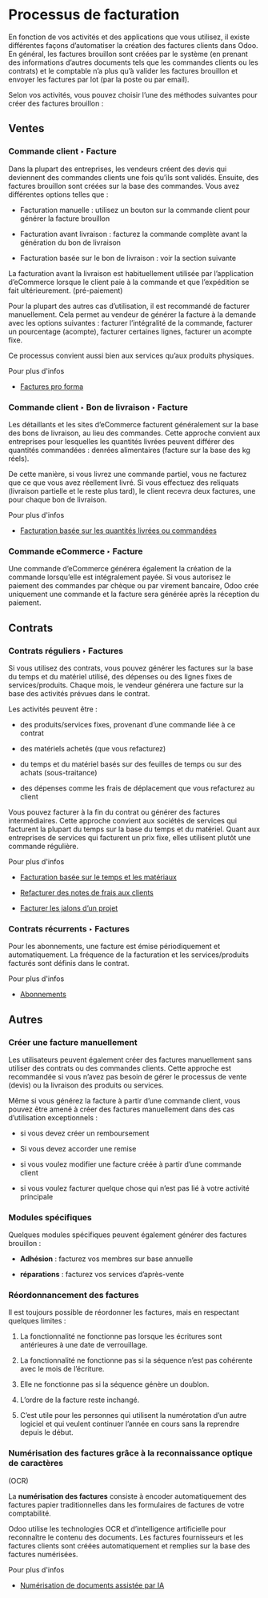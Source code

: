 # Processus de facturation

En fonction de vos activités et des applications que vous utilisez, il existe
différentes façons d’automatiser la création des factures clients dans Odoo.
En général, les factures brouillon sont créées par le système (en prenant des
informations d’autres documents tels que les commandes clients ou les
contrats) et le comptable n’a plus qu’à valider les factures brouillon et
envoyer les factures par lot (par la poste ou par email).

Selon vos activités, vous pouvez choisir l’une des méthodes suivantes pour
créer des factures brouillon :

## Ventes

### Commande client ‣ Facture

Dans la plupart des entreprises, les vendeurs créent des devis qui deviennent
des commandes clients une fois qu’ils sont validés. Ensuite, des factures
brouillon sont créées sur la base des commandes. Vous avez différentes options
telles que :

  * Facturation manuelle : utilisez un bouton sur la commande client pour générer la facture brouillon

  * Facturation avant livraison : facturez la commande complète avant la génération du bon de livraison

  * Facturation basée sur le bon de livraison : voir la section suivante

La facturation avant la livraison est habituellement utilisée par
l’application d’eCommerce lorsque le client paie à la commande et que
l’expédition se fait ultérieurement. (pré-paiement)

Pour la plupart des autres cas d’utilisation, il est recommandé de facturer
manuellement. Cela permet au vendeur de générer la facture à la demande avec
les options suivantes : facturer l’intégralité de la commande, facturer un
pourcentage (acompte), facturer certaines lignes, facturer un acompte fixe.

Ce processus convient aussi bien aux services qu’aux produits physiques.

Pour plus d'infos

  * [Factures pro forma](../../../sales/sales/invoicing/proforma.html)

### Commande client ‣ Bon de livraison ‣ Facture

Les détaillants et les sites d’eCommerce facturent généralement sur la base
des bons de livraison, au lieu des commandes. Cette approche convient aux
entreprises pour lesquelles les quantités livrées peuvent différer des
quantités commandées : denrées alimentaires (facture sur la base des kg
réels).

De cette manière, si vous livrez une commande partiel, vous ne facturez que ce
que vous avez réellement livré. Si vous effectuez des reliquats (livraison
partielle et le reste plus tard), le client recevra deux factures, une pour
chaque bon de livraison.

Pour plus d'infos

  * [Facturation basée sur les quantités livrées ou commandées](../../../sales/sales/invoicing/invoicing_policy.html)

### Commande eCommerce ‣ Facture

Une commande d’eCommerce générera également la création de la commande
lorsqu’elle est intégralement payée. Si vous autorisez le paiement des
commandes par chèque ou par virement bancaire, Odoo crée uniquement une
commande et la facture sera générée après la réception du paiement.

## Contrats

### Contrats réguliers ‣ Factures

Si vous utilisez des contrats, vous pouvez générer les factures sur la base du
temps et du matériel utilisé, des dépenses ou des lignes fixes de
services/produits. Chaque mois, le vendeur générera une facture sur la base
des activités prévues dans le contrat.

Les activités peuvent être :

  * des produits/services fixes, provenant d’une commande liée à ce contrat

  * des matériels achetés (que vous refacturez)

  * du temps et du matériel basés sur des feuilles de temps ou sur des achats (sous-traitance)

  * des dépenses comme les frais de déplacement que vous refacturez au client

Vous pouvez facturer à la fin du contrat ou générer des factures
intermédiaires. Cette approche convient aux sociétés de services qui facturent
la plupart du temps sur la base du temps et du matériel. Quant aux entreprises
de services qui facturent un prix fixe, elles utilisent plutôt une commande
régulière.

Pour plus d'infos

  * [Facturation basée sur le temps et les matériaux](../../../sales/sales/invoicing/time_materials.html)

  * [Refacturer des notes de frais aux clients](../../../sales/sales/invoicing/expense.html)

  * [Facturer les jalons d’un projet](../../../sales/sales/invoicing/milestone.html)

### Contrats récurrents ‣ Factures

Pour les abonnements, une facture est émise périodiquement et automatiquement.
La fréquence de la facturation et les services/produits facturés sont définis
dans le contrat.

Pour plus d'infos

  * [Abonnements](../../../sales/subscriptions.html)

## Autres

### Créer une facture manuellement

Les utilisateurs peuvent également créer des factures manuellement sans
utiliser des contrats ou des commandes clients. Cette approche est recommandée
si vous n’avez pas besoin de gérer le processus de vente (devis) ou la
livraison des produits ou services.

Même si vous générez la facture à partir d’une commande client, vous pouvez
être amené à créer des factures manuellement dans des cas d’utilisation
exceptionnels :

  * si vous devez créer un remboursement

  * Si vous devez accorder une remise

  * si vous voulez modifier une facture créée à partir d’une commande client

  * si vous voulez facturer quelque chose qui n’est pas lié à votre activité principale

### Modules spécifiques

Quelques modules spécifiques peuvent également générer des factures brouillon
:

  * **Adhésion** : facturez vos membres sur base annuelle

  * **réparations** : facturez vos services d’après-vente

### Réordonnancement des factures

Il est toujours possible de réordonner les factures, mais en respectant
quelques limites :

  1. La fonctionnalité ne fonctionne pas lorsque les écritures sont antérieures à une date de verrouillage.

  2. La fonctionnalité ne fonctionne pas si la séquence n’est pas cohérente avec le mois de l’écriture.

  3. Elle ne fonctionne pas si la séquence génère un doublon.

  4. L’ordre de la facture reste inchangé.

  5. C’est utile pour les personnes qui utilisent la numérotation d’un autre logiciel et qui veulent continuer l’année en cours sans la reprendre depuis le début.

### Numérisation des factures grâce à la reconnaissance optique de caractères
(OCR)

La **numérisation des factures** consiste à encoder automatiquement des
factures papier traditionnelles dans les formulaires de factures de votre
comptabilité.

Odoo utilise les technologies OCR et d’intelligence artificielle pour
reconnaître le contenu des documents. Les factures fournisseurs et les
factures clients sont créées automatiquement et remplies sur la base des
factures numérisées.

Pour plus d'infos

  * [Numérisation de documents assistée par IA](../vendor_bills/invoice_digitization.html)

